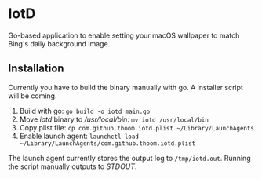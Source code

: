 # IotD

Go-based application to enable setting your macOS wallpaper to match Bing's daily background image.


## Installation

Currently you have to build the binary manually with go. A installer script will be coming.

1. Build with go: `go build -o iotd main.go`
2. Move _iotd_ binary to _/usr/local/bin_: `mv iotd /usr/local/bin`
3. Copy plist file: `cp com.github.thoom.iotd.plist ~/Library/LaunchAgents`
4. Enable launch agent: `launchctl load ~/Library/LaunchAgents/com.github.thoom.iotd.plist`


The launch agent currently stores the output log to `/tmp/iotd.out`. Running the script manually outputs to _STDOUT_.